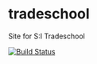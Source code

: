 # tradeschool
Site for S:I Tradeschool

[![Build Status](https://travis-ci.org/somethingindependent/tradeschool-site.svg?branch=master)](https://travis-ci.org/somethingindependent/tradeschool-site)
